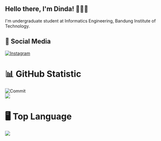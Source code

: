 ## Hello there, I'm Dinda! 👩🏻‍💻
I'm undergraduate student at Informatics Engineering, Bandung Institute of Technology.

## 📱 Social Media
[![Instagram](https://img.shields.io/badge/Instagram-%23E4405F.svg?logo=Instagram&logoColor=white)](https://instagram.com/_adndaptri)

# 📊 GitHub Statistic
<img alt="Commit" src="https://github-readme-activity-graph.vercel.app/graph?username=adndax&theme=react-dark"><br/>
![](https://github-readme-streak-stats.herokuapp.com/?user=adndax&theme=dark&hide_border=false)<br/>

# 🖥️ Top Language
![](https://github-readme-stats.vercel.app/api/top-langs/?username=adndax&theme=dark&hide_border=false&include_all_commits=true&count_private=false&layout=compact)

